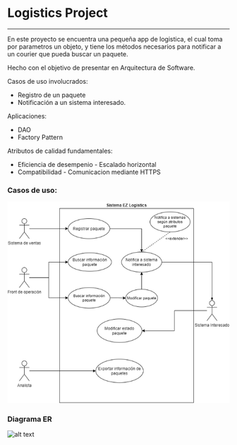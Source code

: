 # Logistics Project

----


En este proyecto se encuentra una pequeña app de logistica, el cual toma por parametros un objeto, y tiene los métodos
necesarios para notificar a un courier que pueda buscar un paquete.

Hecho con el objetivo de presentar en Arquitectura de Software.

Casos de uso involucrados:

* Registro de un paquete
* Notificación a un sistema interesado.

Aplicaciones:

* DAO
* Factory Pattern

Atributos de calidad fundamentales:

* Eficiencia de desempenio - Escalado horizontal
* Compatibilidad - Comunicacion mediante HTTPS

### Casos de uso:

![alt text](img/Casos%20de%20uso.drawio.png)

### Diagrama ER

![alt text](img/CLIENTE.png)